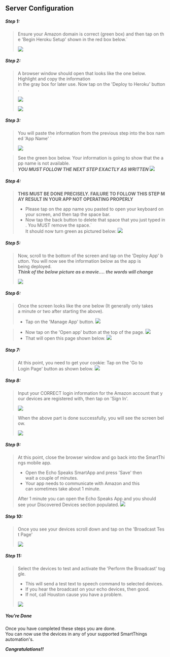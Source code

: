 ## Server Configuration

##### Step 1:
>Ensure your Amazon domain is correct (green box) and then tap on the 'Begin Heroku Setup' shown in the red box below.`
>
>![](https://tonesto7.github.io/echo-speaks-docs/static/img/Install-5.jpg)

##### Step 2:
>A browser window should open that looks like the one below.  
Highlight and copy the information in the gray box for later use. Now tap on the 'Deploy to Heroku' button.
>
>![](https://tonesto7.github.io/echo-speaks-docs/static/img/Install-6.jpg)
>
>![](https://tonesto7.github.io/echo-speaks-docs/static/img/Install-7.jpg)

##### Step 3:
>You will paste the information from the previous step into the box named 'App Name' `
>
>![](https://tonesto7.github.io/echo-speaks-docs/static/img/Install-8.jpg)

>See the green box below. Your information is going to show that the app name is not available. ***YOU MUST FOLLOW THE NEXT STEP EXACTLY AS WRITTEN***
>![](https://tonesto7.github.io/echo-speaks-docs/static/img/Install-9.jpg)

##### Step 4:
>**THIS MUST BE DONE PRECISELY. FAILURE TO FOLLOW THIS STEP MAY RESULT IN YOUR APP NOT OPERATING PROPERLY**
> * Please tap on the app name you pasted to open your keyboard on your screen, and then tap the space bar.
> * Now tap the back button to delete that space that you just typed in. You MUST remove the space.`\
> It should now turn green as pictured below:
> ![](https://tonesto7.github.io/echo-speaks-docs/static/img/Install-10.jpg)

##### Step 5:
>Now, scroll to the bottom of the screen and tap on the 'Deploy App' button. You will now see the information below as the app is being deployed.
>***Think of the below picture as a movie.... the words will change***
>
>![](https://tonesto7.github.io/echo-speaks-docs/static/img/Install-11.jpg)

##### Step 6:
>Once the screen looks like the one below (It generally only takes a minute or two after starting the above).
> * Tap on the 'Manage App' button.
> ![](https://tonesto7.github.io/echo-speaks-docs/static/img/Install-12.jpg)

> * Now tap on the 'Open app' button at the top of the page.
> ![](https://tonesto7.github.io/echo-speaks-docs/static/img/Install-13.jpg)
> * That will open this page shown below.
> ![](https://tonesto7.github.io/echo-speaks-docs/static/img/Install-14.jpg)

##### Step 7:
>At this point, you need to get your cookie: 
>Tap on the 'Go to Login Page' button as shown below.
>![](https://tonesto7.github.io/echo-speaks-docs/static/img/Install-14.jpg)

##### Step 8:
>Input your CORRECT login information for the Amazon account that your devices are registered with, then tap on 'Sign In'.
>
> ![](https://tonesto7.github.io/echo-speaks-docs/static/img/Install-16.jpg)

> When the above part is done successfully, you will see the screen below.
>
> ![](https://tonesto7.github.io/echo-speaks-docs/static/img/Install-17.jpg)

##### Step 9:
>At this point, close the browser window and go back into the SmartThings mobile app.
>* Open the Echo Speaks SmartApp and press 'Save' then wait a couple of minutes.
>* Your app needs to communicate with Amazon and this can sometimes take about 1 minute.
>
> After 1 minute you can open the Echo Speaks App and you should see your Discovered Devices section populated.
>![](https://tonesto7.github.io/echo-speaks-docs/static/img/Install-18.jpg)

##### Step 10:
>Once you see your devices scroll down and tap on the 'Broadcast Test Page'
>
>![](https://tonesto7.github.io/echo-speaks-docs/static/img/Install-19.jpg)

##### Step 11:
>Select the devices to test and activate the 'Perform the Broadcast' toggle. 
>* This will send a test text to speech command to selected devices.
>* If you hear the broadcast on your echo devices, then good.
>* If not, call Houston cause you have a problem.
>
>![](https://tonesto7.github.io/echo-speaks-docs/static/img/Install-20.jpg)


##### You're Done
Once you have completed these steps you are done.
You can now use the devices in any of your supported SmartThings automation's.

***Congratulations!!***
